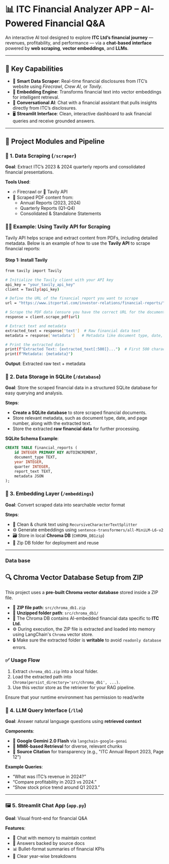 # 📊 ITC Financial Analyzer APP – AI-Powered Financial Q&A

An interactive AI tool designed to explore **ITC Ltd’s financial journey** — revenues, profitability, and performance — via a **chat-based interface** powered by **web scraping**, **vector embeddings**, and **LLMs**.

---

## 🌟 Key Capabilities

- 🤖 **Smart Data Scraper**: Real-time financial disclosures from ITC’s website using *Firecrawl*, *Crew AI*, or *Tavily*.
- 🧬 **Embedding Engine**: Transforms financial text into vector embeddings for intelligent retrieval.
- 🧠 **Conversational AI**: Chat with a financial assistant that pulls insights directly from ITC’s disclosures.
- 🖥️ **Streamlit Interface**: Clean, interactive dashboard to ask financial queries and receive grounded answers.

---

## 🔧 Project Modules and Pipeline

### 📁 1. Data Scraping (`/scraper`)
**Goal**: Extract ITC’s 2023 & 2024 quarterly reports and consolidated financial presentations.

**Tools Used**:  
- 🔥 Firecrawl or 🤖 Tavily API  
- 📄 Scraped PDF content from:
  - Annual Reports (2023, 2024)
  - Quarterly Reports (Q1–Q4)
  - Consolidated & Standalone Statements

### 🧑‍💻 Example: Using **Tavily API** for Scraping

Tavily API helps scrape and extract content from PDFs, including detailed metadata. Below is an example of how to use the **Tavily API** to scrape financial reports:

#### Step 1: Install Tavily

```bash
from tavily import Tavily

# Initialize the Tavily client with your API key
api_key = "your_tavily_api_key"
client = Tavily(api_key)

# Define the URL of the financial report you want to scrape
url = "https://www.itcportal.com/investor-relations/financial-reports/"

# Scrape the PDF data (ensure you have the correct URL for the document)
response = client.scrape_pdf(url)

# Extract text and metadata
extracted_text = response['text']  # Raw financial data text
metadata = response['metadata']   # Metadata like document type, date, etc.

# Print the extracted data
print(f"Extracted Text: {extracted_text[:500]}...")  # First 500 characters of the report
print(f"Metadata: {metadata}")

```
**Output**: Extracted raw text + metadata


### 📁 2. Data Storage in SQLite (`/database`)
**Goal**: Store the scraped financial data in a structured SQLite database for easy querying and analysis.

**Steps**:
- **Create a SQLite database** to store scraped financial documents.
- Store relevant metadata, such as document type, date, and page number, along with the extracted text.
- Store the extracted **raw financial data** for further processing.

**SQLite Schema Example**:
```sql
CREATE TABLE financial_reports (
    id INTEGER PRIMARY KEY AUTOINCREMENT,
    document_type TEXT,
    year INTEGER,
    quarter INTEGER,
    report_text TEXT,
    metadata JSON
);
```
### 🧠 3. Embedding Layer (`/embeddings`)
**Goal**: Convert scraped data into searchable vector format

**Steps**:
- 🔄 Clean & chunk text using `RecursiveCharacterTextSplitter`
- ⚙️ Generate embeddings using `sentence-transformers/all-MiniLM-L6-v2`
- 🗃️ Store in local **Chroma DB** (`CHROMA_DB1zip`)
- 🧳 Zip DB folder for deployment and reuse

---
### Data base
## 🔍  Chroma Vector Database Setup from ZIP

This project uses a **pre-built Chroma vector database** stored inside a ZIP file.

- 📁 **ZIP file path**: `src/chroma_db1.zip`
- 📂 **Unzipped folder path**: `src/chroma_db1/`
- 🧠 The Chroma DB contains AI-embedded financial data specific to **ITC Ltd.**
- ⚙️ During execution, the ZIP file is extracted and loaded into memory using LangChain's `Chroma` vector store.
- 🔒 Make sure the extracted folder is **writable** to avoid `readonly database` errors.

### ✅ Usage Flow
1. Extract `chroma_db1.zip` into a local folder.
2. Load the extracted path into `Chroma(persist_directory='src/chroma_db1', ...)`.
3. Use this vector store as the retriever for your RAG pipeline.

Ensure that your runtime environment has permission to read/write

### 💬 4. LLM Query Interface (`/llm`)
**Goal**: Answer natural language questions using **retrieved context**

**Components**:
- 🤖 **Google Gemini 2.0 Flash** via `langchain-google-genai`
- 🎯 **MMR-based Retrieval** for diverse, relevant chunks
- 📄 **Source Citation** for transparency (e.g., "ITC Annual Report 2023, Page 12")

**Example Queries**:
- “What was ITC’s revenue in 2024?”
- “Compare profitability in 2023 vs 2024.”
- “Show stock price trend around Q1 2023.”

---

### 🖼️ 5. Streamlit Chat App (`app.py`)
**Goal**: Visual front-end for financial Q&A

**Features**:
- 🧠 Chat with memory to maintain context
- 🧾 Answers backed by source docs
- 📊 Bullet-format summaries of financial KPIs
- 🎯 Clear year-wise breakdowns


